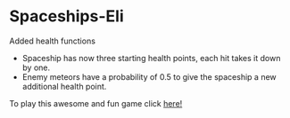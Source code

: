 # Spaceships-Eli
Added health functions

  - Spaceship has now three starting health points, each hit takes it down by one.
  - Enemy meteors have a probability of 0.5 to give the spaceship a new additional health point.

To play this awesome and fun game click [here!](https://games2024.itch.io/spaceships-updated)
